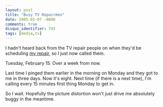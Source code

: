 ```yaml
---
layout: post
title: "Busy TV Repairmen"
date: 2005-02-07 -0800
comments: true
disqus_identifier: 743
tags: [media,tv]
---
```

I hadn't heard back from the TV repair people on when they'd be
scheduling [my repair](/archive/2005/02/07/tv-lines-not-parallel.aspx),
so I just now called them.

 Tuesday, February 15. Over a week from now.

 Last time I pinged them earlier in the morning on Monday and they got
to me in three days. Now it's eight. Next time (if there is a next
time), I'm calling every 15 minutes first thing Monday to get in.

 So I wait. Hopefully the picture distortion won't just drive me
absolutely buggy in the meantime.
